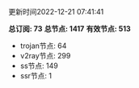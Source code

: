更新时间2022-12-21 07:41:41

**总订阅: 73**
**总节点: 1417**
**有效节点: 513**
- trojan节点: 64
- v2ray节点: 299
- ss节点: 149
- ssr节点: 1
